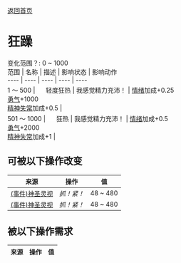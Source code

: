 [返回首页](index.md)  
# 狂躁  
变化范围？: 0 ~ 1000  
范围  |  名称  |  描述  |  影响状态  |  影响动作  
----  |  ----  |  ----  |  ----  |  ----  
1 ～ 500  |  <img decoding="async" src="Sprite/GodState.png" style="width:20px;">轻度狂热  |  我感觉精力充沛！  |  [情绪](Morale.md)加成+0.25<br>[勇气](Courage.md)+1000<br>[精神失常](MindState.md)加成+0.5  |    
501 ～ 1000  |  <img decoding="async" src="Sprite/GodState.png" style="width:20px;">狂热  |  我感觉精力充沛！  |  [情绪](Morale.md)加成+0.5<br>[勇气](Courage.md)+2000<br>[精神失常](MindState.md)加成+1  |    
## 可被以下操作改变  
来源  |  操作  |  值  
----  |  ----  |  ----  
[(事件)神圣灵视](Event_GodExperience1g.md)  |  <i>抓！紧！</i>  |  48 ~ 480  
[(事件)神圣灵视](Event_HuntedExperience1g.md)  |  <i>抓！紧！</i>  |  48 ~ 480  
## 被以下操作需求  
来源  |  操作  |  值  
----  |  ----  |  ----  
